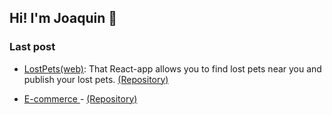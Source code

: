 ## Hi! I'm Joaquin 👋

### Last post
- [LostPets(web)](https://modulo8-apx.web.app/): That React-app allows you to find lost pets near you and publish your lost pets. [(Repository)](https://github.com/JoaquinGiacusa/desafio-modulo-8)

- [E-commerce ](https://e-commerce-mod10.vercel.app/) - [(Repository)](https://github.com/JoaquinGiacusa/apx-mod10-desafio)

<!--
**JoaquinGiacusa/JoaquinGiacusa** is a ✨ _special_ ✨ repository because its `README.md` (this file) appears on your GitHub profile.

Here are some ideas to get you started:

- 🔭 I’m currently working on ...
- 🌱 I’m currently learning ...
- 👯 I’m looking to collaborate on ...
- 🤔 I’m looking for help with ...
- 💬 Ask me about ...
- 📫 How to reach me: ...
- 😄 Pronouns: ...
- ⚡ Fun fact: ...
-->
